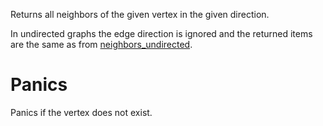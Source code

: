 Returns all neighbors of the given vertex in the given direction.

In undirected graphs the edge direction is ignored and the returned items are
the same as from [neighbors_undirected](Self::neighbors_undirected).

# Panics

Panics if the vertex does not exist.
